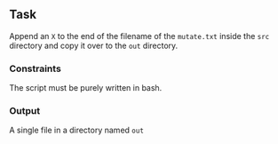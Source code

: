 ## Task

Append an `X` to the end of the filename of the `mutate.txt` inside the `src` directory and copy it over to the `out` directory.

### Constraints

The script must be purely written in bash.

### Output

A single file in a directory named `out`
